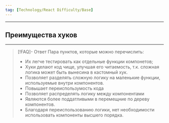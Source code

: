 ```yaml
---
tag: [Technology/React Difficulty/Base]
---
```

----
## Преимущества хуков
----
> [!FAQ]- Ответ
> Пара пунктов, которые можно перечислить:
> - Их легче тестировать как отдельные функции компонетов;
> - Хуки делают код чище, улучшая его читаемость, т.к. сложная логика может быть вынесина в кастомный хук. 
> - Позволяет разделять сложную логику на маленькие функции, используемые внутри компонентов. 
> - Повышает переиспользумость кода 
> - Позволяет распределять логику между компонентами
> - Являются более поддатливыми в перемещние по дереву компонентов.
> - Благодаря переиспользованию логики, нет необходимости использовать компоненты высшего порядка. 
